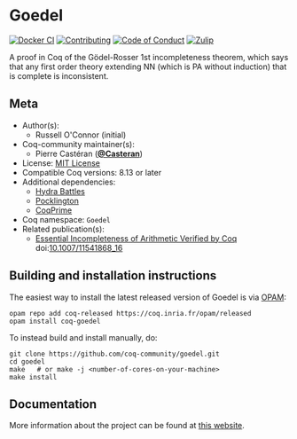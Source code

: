 <!---
This file was generated from `meta.yml`, please do not edit manually.
Follow the instructions on https://github.com/coq-community/templates to regenerate.
--->
# Goedel

[![Docker CI][docker-action-shield]][docker-action-link]
[![Contributing][contributing-shield]][contributing-link]
[![Code of Conduct][conduct-shield]][conduct-link]
[![Zulip][zulip-shield]][zulip-link]

[docker-action-shield]: https://github.com/coq-community/goedel/workflows/Docker%20CI/badge.svg?branch=master
[docker-action-link]: https://github.com/coq-community/goedel/actions?query=workflow:"Docker%20CI"

[contributing-shield]: https://img.shields.io/badge/contributions-welcome-%23f7931e.svg
[contributing-link]: https://github.com/coq-community/manifesto/blob/master/CONTRIBUTING.md

[conduct-shield]: https://img.shields.io/badge/%E2%9D%A4-code%20of%20conduct-%23f15a24.svg
[conduct-link]: https://github.com/coq-community/manifesto/blob/master/CODE_OF_CONDUCT.md

[zulip-shield]: https://img.shields.io/badge/chat-on%20zulip-%23c1272d.svg
[zulip-link]: https://coq.zulipchat.com/#narrow/stream/237663-coq-community-devs.20.26.20users



A proof in Coq of the Gödel-Rosser 1st incompleteness theorem,
which says that any first order theory extending NN (which is PA
without induction) that is complete is inconsistent.

## Meta

- Author(s):
  - Russell O'Connor (initial)
- Coq-community maintainer(s):
  - Pierre Castéran ([**@Casteran**](https://github.com/Casteran))
- License: [MIT License](LICENSE)
- Compatible Coq versions: 8.13 or later
- Additional dependencies:
  - [Hydra Battles](https://github.com/coq-community/hydra-battles)
  - [Pocklington](https://github.com/coq-community/pocklington)
  - [CoqPrime](https://github.com/thery/coqprime)
- Coq namespace: `Goedel`
- Related publication(s):
  - [Essential Incompleteness of Arithmetic Verified by Coq](https://arxiv.org/abs/cs/0505034) doi:[10.1007/11541868_16](https://doi.org/10.1007/11541868_16)

## Building and installation instructions

The easiest way to install the latest released version of Goedel
is via [OPAM](https://opam.ocaml.org/doc/Install.html):

```shell
opam repo add coq-released https://coq.inria.fr/opam/released
opam install coq-goedel
```

To instead build and install manually, do:

``` shell
git clone https://github.com/coq-community/goedel.git
cd goedel
make   # or make -j <number-of-cores-on-your-machine> 
make install
```


## Documentation

More information about the project can be found at [this website](http://r6.ca/goedel1.html).
